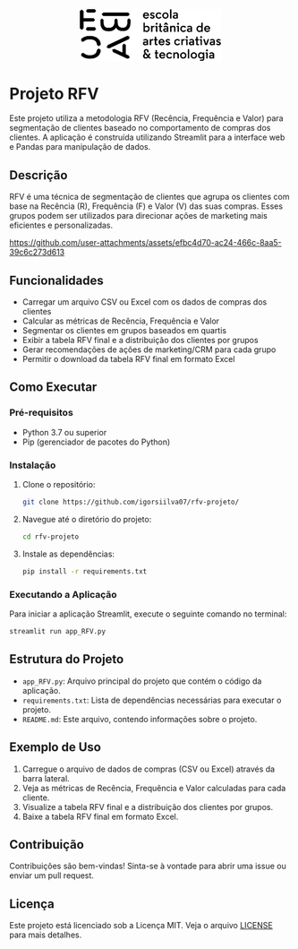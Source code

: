 <div style="text-align:center">
<img src="https://raw.githubusercontent.com/Jefersonfranca/Previs-o-de-Renda/main/imagens/newebac_logo_black_half.png" alt="ebac-logo" width=50%>
</div>


# Projeto RFV

Este projeto utiliza a metodologia RFV (Recência, Frequência e Valor) para segmentação de clientes baseado no comportamento de compras dos clientes. A aplicação é construída utilizando Streamlit para a interface web e Pandas para manipulação de dados.


## Descrição

RFV é uma técnica de segmentação de clientes que agrupa os clientes com base na Recência (R), Frequência (F) e Valor (V) das suas compras. Esses grupos podem ser utilizados para direcionar ações de marketing mais eficientes e personalizadas.


https://github.com/user-attachments/assets/efbc4d70-ac24-466c-8aa5-39c6c273d613


## Funcionalidades

- Carregar um arquivo CSV ou Excel com os dados de compras dos clientes
- Calcular as métricas de Recência, Frequência e Valor
- Segmentar os clientes em grupos baseados em quartis
- Exibir a tabela RFV final e a distribuição dos clientes por grupos
- Gerar recomendações de ações de marketing/CRM para cada grupo
- Permitir o download da tabela RFV final em formato Excel

## Como Executar

### Pré-requisitos

- Python 3.7 ou superior
- Pip (gerenciador de pacotes do Python)

### Instalação

1. Clone o repositório:
   ```sh
   git clone https://github.com/igorsiilva07/rfv-projeto/

2. Navegue até o diretório do projeto:
   ```sh
   cd rfv-projeto
   ```
3. Instale as dependências:
   ```sh
   pip install -r requirements.txt
   ```

### Executando a Aplicação

Para iniciar a aplicação Streamlit, execute o seguinte comando no terminal:
```sh
streamlit run app_RFV.py
```
## Estrutura do Projeto

- `app_RFV.py`: Arquivo principal do projeto que contém o código da aplicação.
- `requirements.txt`: Lista de dependências necessárias para executar o projeto.
- `README.md`: Este arquivo, contendo informações sobre o projeto.

## Exemplo de Uso

1. Carregue o arquivo de dados de compras (CSV ou Excel) através da barra lateral.
2. Veja as métricas de Recência, Frequência e Valor calculadas para cada cliente.
3. Visualize a tabela RFV final e a distribuição dos clientes por grupos.
4. Baixe a tabela RFV final em formato Excel.

## Contribuição

Contribuições são bem-vindas! Sinta-se à vontade para abrir uma issue ou enviar um pull request.

## Licença

Este projeto está licenciado sob a Licença MIT. Veja o arquivo [LICENSE](LICENSE) para mais detalhes.
